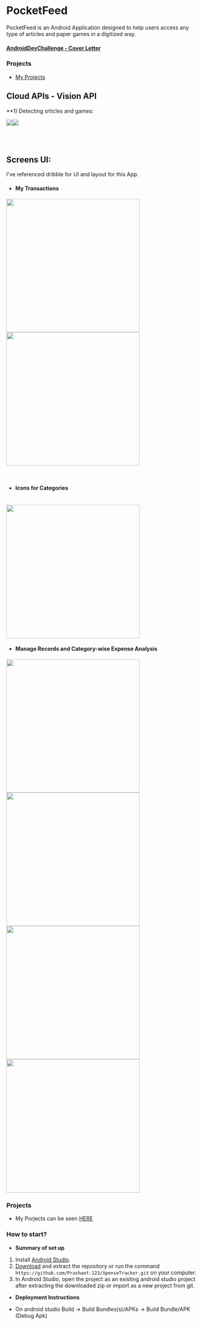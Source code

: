 # PocketFeed
PocketFeed is an Android Application designed to help users access any type of articles and paper games in a digitized way.

#### [AndroidDevChallenge - Cover Letter](https://docs.google.com/document/d/1LQ4jDlYmOa_h9S9LUJbL5opEjrougBfx-MJ8TtCEK5s/edit  "AndroidDevChallenge - Cover Letter")






### Projects
- [My Projects](https://docs.google.com/document/d/1JGS7Y9C-Uvwd2FrqEueNCd5HqaHRmZXijylkANqhW4M/edit#)


## Cloud APIs - Vision API
**1) Detecting srticles and games:

<img src="https://raw.githubusercontent.com/Prashant-123/XpenseTracker/master/assets/computer-generated-receipt.png"><img src="https://raw.githubusercontent.com/Prashant-123/XpenseTracker/master/assets/vision-api-demo.png">

<br><br>

## Screens UI:
I've referenced dribble for UI and layout for this App.

- #### My Transactions

<img src="https://raw.githubusercontent.comTanvi-Goyal/PocketFeed/master/screens/vision.png" height=350> <img src="https://raw.githubusercontent.com/Prashant-123/XpenseTracker/master/assets/2.png" height=350> 


<br>

- #### Icons for Categories
<br>
<img src="https://raw.githubusercontent.com/Prashant-123/XpenseTracker/master/assets/3.png" height=350>

- #### Manage Records and Category-wise Expense Analysis

<img src="https://raw.githubusercontent.com/Prashant-123/XpenseTracker/master/assets/4.png" height=350> <img src="https://raw.githubusercontent.com/Prashant-123/XpenseTracker/master/assets/5.png" height=350><img src="https://raw.githubusercontent.com/Prashant-123/XpenseTracker/master/assets/6.png" height=350> <img src="https://raw.githubusercontent.com/Prashant-123/XpenseTracker/master/assets/7.png" height=350>

### Projects
- My Porjects can be seen [HERE](https://docs.google.com/document/d/1Qu5gKhzbQwSis2dWO-hvZXFsKwb6fp3J7pgOZ9IyES0/edit?usp=sharing)


### How to start?
* **Summary of set up**
1. Install [Android Studio](https://developer.android.com/studio). 
2. [Download](https://github.com/Prashant-123/XpenseTracker/archive/master.zip) and extract the repository or run the command `https://github.com/Prashant-123/XpenseTracker.git` on your computer.
3. In Android Studio, open the project as an existing android studio project after extracting the downloaded zip or import as a new project from git.

* **Deployment Instructions**
- On android studio Build -> Build Bundles(s)/APKs -> Build Bundle/APK (Debug Apk)
